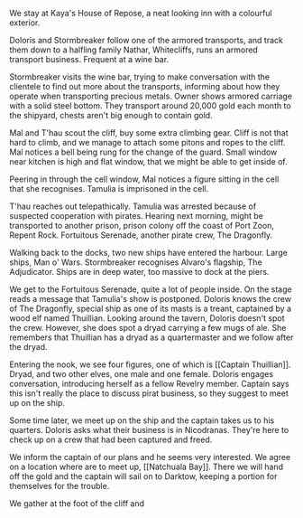 We stay at Kaya's House of Repose, a neat looking inn with a colourful exterior.

Doloris and Stormbreaker follow one of the armored transports, and track them down to a halfling family Nathar, Whitecliffs, runs an armored transport business. Frequent at a wine bar.

Stormbreaker visits the wine bar, trying to make conversation with the clientele to find out more about the transports, informing about how they operate when transporting precious metals. Owner shows armored carriage with a solid steel bottom. They transport around 20,000 gold each month to the shipyard, chests aren't big enough to contain gold.

Mal and T'hau scout the cliff, buy some extra climbing gear. Cliff is not that hard to climb, and we manage to attach some pitons and ropes to the cliff. Mal notices a bell being rung for the change of the guard. Small window near kitchen is high and flat window, that we might be able to get inside of.

Peering in through the cell window, Mal notices a figure sitting in the cell that she recognises. Tamulia is imprisoned in the cell.

T'hau reaches out telepathically. Tamulia was arrested because of suspected cooperation with pirates. Hearing next morning, might be transported to another prison, prison colony off the coast of Port Zoon, Repent Rock. Fortuitous Serenade, another pirate crew, The Dragonfly.

Walking back to the docks, two new ships have entered the harbour. Large ships, Man o' Wars. Stormbreaker recognises Alvaro's flagship, The Adjudicator. Ships are in deep water, too massive to dock at the piers.

We get to the Fortuitous Serenade, quite a lot of people inside. On the stage reads a message that Tamulia's show is postponed. Doloris knows the crew of The Dragonfly, special ship as one of its masts is a treant, captained by a wood elf named Thuillian. Looking around the tavern, Doloris doesn't spot the crew. However, she does spot a dryad carrying a few mugs of ale. She remembers that Thuillian has a dryad as a quartermaster and we follow after the dryad.

Entering the nook, we see four figures, one of which is [[Captain Thuillian]]. Dryad, and two other elves, one male and one female. Doloris engages conversation, introducing herself as a fellow Revelry member. Captain says this isn't really the place to discuss pirat business, so they suggest to meet up on the ship.

Some time later, we meet up on the ship and the captain takes us to his quarters. Doloris asks what their business is in Nicodranas. They're here to check up on a crew that had been captured and freed.

We inform the captain of our plans and he seems very interested. We agree on a location where are to meet up, [[Natchuala Bay]]. There we will hand off the gold and the captain will sail on to Darktow, keeping a portion for themselves for the trouble.

We gather at the foot of the cliff and 